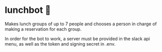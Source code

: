 # lunchbot :ramen:
Makes lunch groups of up to 7 people and chooses a person in charge of making a reservation for each group.

In order for the bot to work, a server must be provided in the slack api menu, as well as the token and signing secret in .env.
